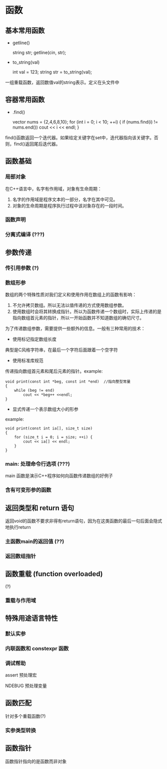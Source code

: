 # 函数

## 基本常用函数

* getline()

    string str;
    getline(cin, str);

* to_string(val)

    int val = 123;
    string str = to_string(val);

一组重载函数，返回数值val的string表示。定义在<string>头文件中

## 容器常用函数

* .find()

    vector<int> nums = {2,4,6,8,10};
    for (int i = 0; i < 10; ++i) {
        if (nums.find(i) != nums.end())
            cout << i << endl;
    }

find()函数返回一个迭代器。如果给定关键字在set中，迭代器指向该关键字。否则，find()返回尾后迭代器。
    


## 函数基础

### 局部对象

在C++语言中，名字有作用域，对象有生命周期：
1. 名字的作用域是程序文本的一部分，名字在其中可见。
2. 对象的生命周期是程序执行过程中该对象存在的一段时间。

### 函数声明

### 分离式编译 (???)

## 参数传递

### 传引用参数 (?)

### 数组形参

数组的两个特殊性质对我们定义和使用作用在数组上的函数有影响：
1. 不允许拷贝数组。所以无法以值传递的方式使用数组参数。
2. 使用数组时会将其转换成指针。所以为函数传递一个数组时，实际上传递的是指向数组首元素的指针，所以一开始函数并不知道数组的确切尺寸。

为了传递数组参数，需要提供一些额外的信息。一般有三种常用的技术：

* 使用标记指定数组长度

典型是C风格字符串，在最后一个字符后面跟着一个空字符

* 使用标准库规范

传递指向数组首元素和尾后元素的指针。example:

    void print(const int *beg, const int *end)  //指向整型常量
    {
        while (beg != end)
            cout << *beg++ <<endl;
    }

* 显式传递一个表示数组大小的形参

example:

    void print(const int ia[], size_t size)
    {
        for (size_t i = 0; i = size; ++i) {
            cout << ia[] << endl;
        }
    }

### main: 处理命令行选项 (???)

main 函数是演示C++程序如何向函数传递数组的好例子

### 含有可变形参的函数



## 返回类型和 return 语句

返回void的函数不要求非得有return语句，因为在这类函数的最后一句后面会隐式地执行return

### 主函数main的返回值 (??)

### 返回数组指针



## 函数重载 (function overloaded)

(?)

### 重载与作用域


## 特殊用途语言特性

### 默认实参

### 内联函数和 constexpr 函数

### 调试帮助

assert 预处理宏

NDEBUG 预处理变量



## 函数匹配

针对多个重载函数(?)

### 实参类型转换



## 函数指针

函数指针指向的是函数而非对象
